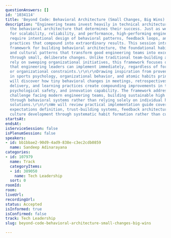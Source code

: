 ```yaml
---
questionAnswers: []
id: '1034114'
title: 'Beyond Code: Behavioral Architecture (Small Changes, Big Wins)'
description: "Engineering teams invest heavily in technical architecture while neglecting
  the behavioral architecture that determines their success. Just as we design systems
  for scalability, reliability, and performance, high-performing engineering teams
  require intentional design of behavioral patterns, feedback loops, and cultural
  practices that compound into extraordinary results. This session introduces a systematic
  framework for building behavioral architecture, the foundational habits, processes,
  and cultural patterns that transform good engineering teams into exceptional ones
  through small, deliberate changes. Unlike traditional team-building approaches that
  rely on sweeping organizational initiatives, this framework focuses on micro-behaviors
  that engineering leaders can implement immediately, regardless of formal systems
  or organizational constraints.\r\n\r\nDrawing inspiration from proven methodologies
  in sports psychology, organizational behavior, and atomic habits principles, attendees
  will discover how tiny behavioral changes in meetings, retrospectives, feedback
  delivery, and learning practices create compounding improvements in team performance,
  psychological safety, and innovation capability. The framework addresses the critical
  challenge facing modern engineering teams, building sustainable high performance
  through behavioral systems rather than relying solely on individual heroics or technical
  solutions.\r\n\r\nWe will review practical implementation guide covering behavioral
  expectations definition, trust-building systems, feedback architecture, and learning
  culture development through systematic habit formation rather than cultural mandates."
startsAt:
endsAt:
isServiceSession: false
isPlenumSession: false
speakers:
- id: bb1bbae2-90d9-4ad9-838e-c3ec2cdb0859
  name: Sandeep Adinarayana
categories:
- id: 107979
  name: Track
  categoryItems:
  - id: 389050
    name: Tech Leadership
  sort: 0
roomId:
room:
liveUrl:
recordingUrl:
status: Accepted
isInformed: true
isConfirmed: false
track: Tech Leadership
slug: beyond-code-behavioral-architecture-small-changes-big-wins

---
```

